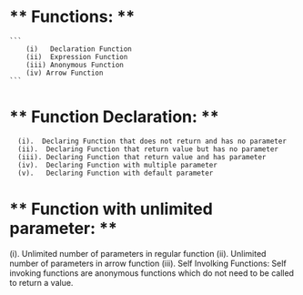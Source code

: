 # **  Functions: **
    ```   
        (i)   Declaration Function
        (ii)  Expression Function
        (iii) Anonymous Function
        (iv) Arrow Function
    ```
# ** Function Declaration: **
```
  (i).  Declaring Function that does not return and has no parameter
  (ii).  Declaring Function that return value but has no parameter
  (iii). Declaring Function that return value and has parameter
  (iv).  Declaring Function with multiple parameter
  (v).   Declaring Function with default parameter
```
# ** Function with unlimited parameter: **
(i).  Unlimited number of parameters in regular function
(ii). Unlimited number of parameters in arrow function
(iii). Self Involking Functions: Self invoking functions are anonymous functions which do not need to be called to return a value.